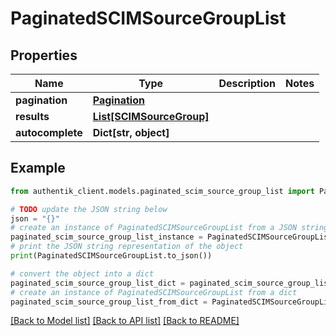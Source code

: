 # PaginatedSCIMSourceGroupList


## Properties

Name | Type | Description | Notes
------------ | ------------- | ------------- | -------------
**pagination** | [**Pagination**](Pagination.md) |  | 
**results** | [**List[SCIMSourceGroup]**](SCIMSourceGroup.md) |  | 
**autocomplete** | **Dict[str, object]** |  | 

## Example

```python
from authentik_client.models.paginated_scim_source_group_list import PaginatedSCIMSourceGroupList

# TODO update the JSON string below
json = "{}"
# create an instance of PaginatedSCIMSourceGroupList from a JSON string
paginated_scim_source_group_list_instance = PaginatedSCIMSourceGroupList.from_json(json)
# print the JSON string representation of the object
print(PaginatedSCIMSourceGroupList.to_json())

# convert the object into a dict
paginated_scim_source_group_list_dict = paginated_scim_source_group_list_instance.to_dict()
# create an instance of PaginatedSCIMSourceGroupList from a dict
paginated_scim_source_group_list_from_dict = PaginatedSCIMSourceGroupList.from_dict(paginated_scim_source_group_list_dict)
```
[[Back to Model list]](../README.md#documentation-for-models) [[Back to API list]](../README.md#documentation-for-api-endpoints) [[Back to README]](../README.md)


